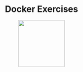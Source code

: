 <h1 align="center">
   Docker Exercises
</h1>

<p align="center">
  <img src="https://github.com/ozkannbuyuk/docker-exercises/assets/111967202/f109b592-9050-4eb9-85a3-0413c03ebb4e" width="150" />
</p>

